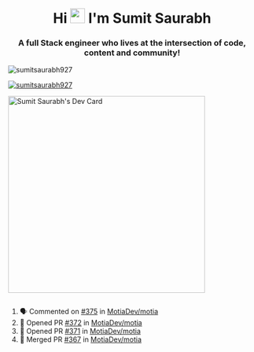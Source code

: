 <h1 align="center">Hi <img src="https://raw.githubusercontent.com/MartinHeinz/MartinHeinz/master/wave.gif" width="30px"> I'm Sumit Saurabh</h1>
<h3 align="center">A full Stack engineer who lives at the intersection of code, content and community!</h3>

<p align="left"> <img src="https://komarev.com/ghpvc/?username=sumitsaurabh927&label=Profile%20views&color=0e75b6&style=flat" alt="sumitsaurabh927" /> </p>


<p align="left"> <a href="https://twitter.com/sumitsaurabh927" target="blank"><img src="https://img.shields.io/twitter/follow/sumitsaurabh927?logo=twitter&style=for-the-badge" alt="sumitsaurabh927" /></a> </p>


<a href="https://api.daily.dev/devcards/7d94ae10a1cc42f39f319acddfaf2e5b.png?r=6b7"><img src="https://api.daily.dev/devcards/7d94ae10a1cc42f39f319acddfaf2e5b.png?r=6b7" width="400" alt="Sumit Saurabh's Dev Card"/></a>

<p align="left"> <a href="https://twitter.com/" target="blank"><img src="https://img.shields.io/twitter/follow/?logo=twitter&style=for-the-badge" alt="" /></a> </p>



<!--
<p><img align="center" src="https://github-readme-stats.vercel.app/api?username=sumitsaurabh927&count_private=true" alt="sumitsaurabh927" /></p>
-->

<!--START_SECTION:activity-->
1. 🗣 Commented on [#375](https://github.com/MotiaDev/motia/issues/375#issuecomment-2995185683) in [MotiaDev/motia](https://github.com/MotiaDev/motia)
2. 💪 Opened PR [#372](https://github.com/MotiaDev/motia/pull/372) in [MotiaDev/motia](https://github.com/MotiaDev/motia)
3. 💪 Opened PR [#371](https://github.com/MotiaDev/motia/pull/371) in [MotiaDev/motia](https://github.com/MotiaDev/motia)
4. 🎉 Merged PR [#367](https://github.com/MotiaDev/motia/pull/367) in [MotiaDev/motia](https://github.com/MotiaDev/motia)
<!--END_SECTION:activity-->
